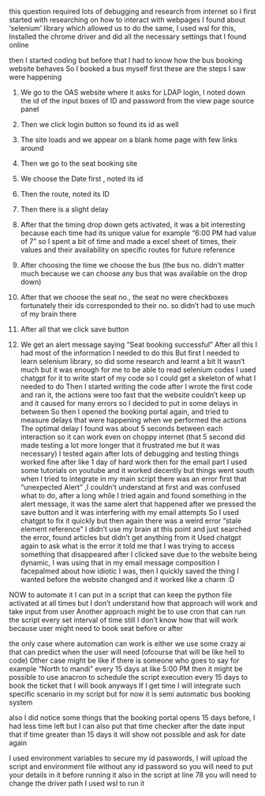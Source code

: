  this question required lots of debugging and research from internet
so I first started with researching on how to interact with webpages I found about ‘selenium’ library which allowed us to do the same,
I used wsl for this, Installed the chrome driver and did all the necessary settings that I found online

then I started coding but before that I had to know how the bus booking website behaves
So I booked a bus myself first
these are the steps I saw were happening
1. We go to the OAS website where it asks for LDAP login, I noted down the id of the input boxes of ID and password from the view page source panel
2. Then we click login button so found its id as well 
3. The site loads and we appear on a blank home page with few links around
4. Then we go to the seat booking site
5. We choose the Date first , noted its id
6. Then the route, noted its ID
7. Then there is a slight delay
8. After that the timing drop down gets activated, it was a bit interesting because each time had its unique value for example “6:00 PM had value of 7” so I spent a bit of time and made a excel sheet of times, their values and their availability on specific routes for future reference

9. After choosing the time we choose the bus (the bus no. didn’t matter much because we can choose any bus that was available on the drop down)
10. After that we choose the seat no., the seat no were checkboxes fortunately their ids corresponded to their no. so didn’t had to use much of my brain there
11. After all that we click save button
12. We get an alert  message saying “Seat booking successful”
After all this I had most of the information I needed to do this
But first I needed to learn selenium library, so did some research and learnt a bit It wasn’t much but it was enough for me to be able to read selenium codes
I used chatgpt for it to write start of my code so I could get a skeleton of what I needed to do
Then I started writing the code 
after I wrote the first code and ran it, the actions were too fast that the website couldn’t keep up and it caused for many errors so I decided to put in some delays in between
So then I opened the booking portal again, and tried to measure delays that were happening when we performed the actions
The optimal delay I found was about 5 seconds between each interaction so it can work even on choppy internet (that 5 second did made testing a lot more longer that it frustrated me but it was necessary)
I tested again after lots of debugging and testing 
things worked fine after like 1 day of hard work
then for the email part I used some tutorials on youtube and it worked decently
but things went south when I tried to integrate in my main script
there was an error first that “unexpected Alert” ,I couldn’t understand at first and was confused what to do, after a long while I tried again and found something in the alert message, it was the same alert that happened after we pressed the save button and it was interfering with my email attempts 
So I used chatgpt to fix it quickly
but then again there was a weird error “stale element reference” I didn’t use my brain at this point and just searched the error, found articles but didn’t get anything from it
Used chatgpt again to ask what is the error it told me that I was trying to access something that disappeared after I clicked save due to the website being dynamic, I was using that in my email message composition 
I facepalmed about how idiotic I was, then I quickly saved the thing I wanted before the website changed and it worked like a charm :D



NOW  to automate it I can put in a script that can keep the python file activated at all times but I don’t understand how that approach will work and take input from user
Another approach might be to use cron that can run the script every set interval of time still I don’t know how that will work because user might need to book seat before or after


the only case where automation can work is either we use some crazy ai that can predict when the user will need (ofcourse that will be like hell to code)
Other case might be like if there is someone who goes to say for example “North to mandi” every 15 days at like 5:00 PM then it might be possible to use anacron to schedule the script execution every 15 days to book the ticket that I will book anyways
If I get time I will integrate such specific scenario in my script but for now it is semi automatic bus booking system

also I did notice some things that the booking portal opens 15 days before, I had less time left but I can also put that time checker after the date input that if time greater than 15 days it will show not possible and ask for date again


I used environment variables to secure my id passwords, I will upload the script and environment file without any id password so you will need to put your details in it before running it
also in the script at line 78 you will need to change the driver path
I used wsl to run it
